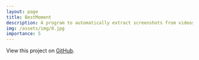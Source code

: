 ```yaml
---
layout: page
title: BestMoment
description: A program to automatically extract screenshots from videos.
img: /assets/img/8.jpg
importance: 5
---
```


View this project on [GitHub](https://github.com/elvis-pan/BestMoment).
